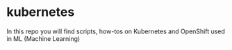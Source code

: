 # kubernetes
In this repo you will find scripts, how-tos on Kubernetes and OpenShift used in ML (Machine Learning)
